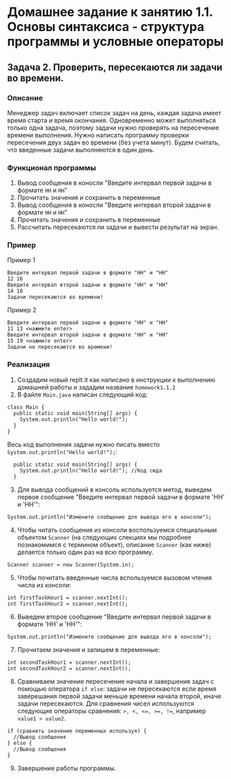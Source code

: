 # Домашнее задание к занятию 1.1. Основы синтаксиса - структура программы и условные операторы
## Задача 2. Проверить, пересекаются ли задачи во времени.

### Описание
Менеджер задач включает список задач на день, каждая задача имеет время старта и время окончания. 
Одновременно может выполняться только одна задача, поэтому задачи нужно проверять на пересечение времени выполнения.
Нужно написать программу проверки пересечения двух задач во времени (без учета минут). Будем считать, что введенные задачи выполняются в один день.

### Функционал программы
1. Вывод сообщения в коносли "Введите интервал первой задачи в формате `HH` и `HH`"
2. Прочитать значения и сохранить в переменные
3. Вывод сообщения в коносли "Введите интервал второй задачи в формате `HH` и `HH`"
4. Прочитать значения и сохранить в переменные
5. Рассчитать пересекаются ли задачи и вывести результат на экран. 

### Пример
Пример 1
```
Введите интервал первой задачи в формате "HH" и "HH"
12 16
Введите интервал второй задачи в формате "HH" и "HH"
14 18
Задачи пересекаются во времени!
```
Пример 2
```
Введите интервал первой задачи в формате "HH" и "HH"
11 13 <нажмите enter>
Введите интервал второй задачи в формате "HH" и "HH"
15 19 <нажмите enter>
Задачи не пересекаются во времени!
```

### Реализация
1. Создадим новый replt.it как написано в инструкции к выполнению домашней работы и зададим название `homework1.1.2`
2. В файле `Main.java` написан следующий код:
```
class Main {
  public static void main(String[] args) {
    System.out.println("Hello world!");
  }
}
``` 
Весь код выполнения задачи нужно писать вместо `System.out.println("Hello world!");`:
```
  public static void main(String[] args) {
    System.out.println("Hello world!"); //Код сюда
  }
```
3. Для вывода сообщений в консоль используется метод, выведем первое сообщение "Введите интервал первой задачи в формате 'HH' и 'HH'":
```
System.out.println("Измените сообщение для вывода его в консоли");
```
4. Чтобы читать сообщения из консоли воспользуемся специальным объектом `Scanner` (на следующих слекциях
мы подробнее познакомимся с термином объект), описание `Scanner` (как ниже) делается только один раз на всю программу.
```
Scanner scanner = new Scanner(System.in);
``` 
5. Чтобы почитать введенные числа вспользуемся вызовом чтения числа из консоли:
```
int firstTaskHour1 = scanner.nextInt();
int firstTaskHour2 = scanner.nextInt();
```
6. Выведем второе сообщение "Введите интервал первой задачи в формате 'HH' и 'HH'":
```
System.out.println("Измените сообщение для вывода его в консоли");
```
7. Прочитаем значения и запишем в переменные:
```
int secondTaskHour1 = scanner.nextInt();
int secondTaskHour2 = scanner.nextInt();
```
8. Сравниваем значение пересечение начала и завершения задач с помощью оператора `if else`:
задачи не пересекаются если время заверешания первой задачи меньше времени начала второй, иначе задачи пересекаются.
Для сравнения чисел используются следующие операторы сравнения: `>, <, <=, >=, !=`, например `value1 > value2`.
```
if (сравнить значение переменных используя) {
  //Вывод сообщения
} else {
  //Вывод сообщения
}
```
9. Завершение работы программы.